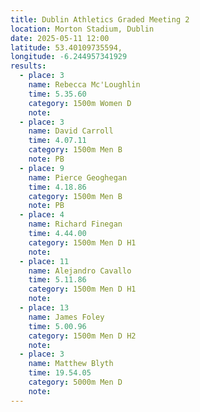```yaml
---
title: Dublin Athletics Graded Meeting 2 
location: Morton Stadium, Dublin
date: 2025-05-11 12:00
latitude: 53.40109735594,  
longitude: -6.244957341929
results:
  - place: 3
    name: Rebecca Mc'Loughlin
    time: 5.35.60
    category: 1500m Women D
    note: 
  - place: 3
    name: David Carroll
    time: 4.07.11
    category: 1500m Men B
    note: PB
  - place: 9
    name: Pierce Geoghegan
    time: 4.18.86
    category: 1500m Men B
    note: PB
  - place: 4
    name: Richard Finegan
    time: 4.44.00
    category: 1500m Men D H1
    note: 
  - place: 11
    name: Alejandro Cavallo
    time: 5.11.86
    category: 1500m Men D H1
    note: 
  - place: 13
    name: James Foley
    time: 5.00.96
    category: 1500m Men D H2
    note: 
  - place: 3
    name: Matthew Blyth
    time: 19.54.05
    category: 5000m Men D
    note: 
---
```

